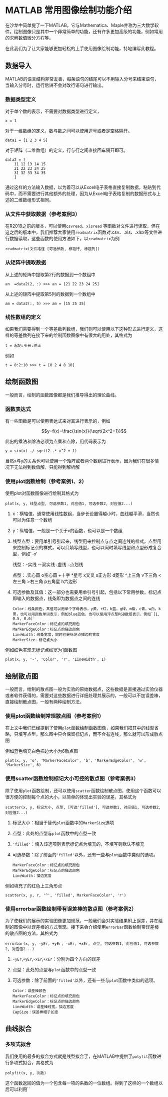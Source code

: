 # MATLAB 常用图像绘制功能介绍

在沙龙中简单提了一下MATLAB，它与Mathematica、Maple并称为三大数学软件。绘制图像只是其中一个非常简单的功能，还有许多更加高级的功能，例如常用的求解数值微分方程等。

在此我们为了让大家能够更加轻松的上手使用图像绘制功能，特地编写此教程。

## 数据导入

MATLAB的语言结构非常友善，每条语句的结尾可以不用输入分号来结束语句，当输入分号时，运行后讲不会对改行语句进行输出。

### 数据类型定义

对于单个数的表示，不需要对数据类型进行定义，

`x = 1`

对于一维数组的定义，数与数之间可以使用逗号或者是空格隔开。

`data1 = [1 2 3 4 5]`

对于矩阵（二维数组）的定义，行与行之间直接回车隔开即可。

```
data2 = [
    11 12 13 14 15
    21 22 23 24 25
    31 32 33 34 35
    ]
```

通过这样的方法输入数据，以为着可以从Excel电子表格直接复制数据，粘贴到代码中，而不需要进行其他额外的处理，因为从Excel电子表格复制的数据形式与上述的二维数组形式相同。

### 从文件中获取数据（参考案例3）

在R2019之前的版本，可以使用`csvread`、`xlsread`
等函数对文件进行读取，但在这之后的版本中，我们推荐大家使用`readmatrix`函数对.csv、.xls、.xlsx等文件进行数据读取，这些函数的使用方法如下，以`readmatrix`为例

`readmatrix(文件路径 [可选参数, 标题行, 标题列])`

### 从矩阵中提取数据

从上述的矩阵中提取第2行的数据到一个数组中

`an  =data2(2, :) >>> an = [21 22 23 24 25]`

从上述的矩阵中提取第5列的数据到一个数组中

`am = data2(:, 5) >>> am = [15 25 35]`

### 线性数组的定义

如果我们需要得到一个等差数列数组，我们则可以使用以下这种形式进行定义，这样的等差数列在接下来的绘制函数图像中有很大的用处，其格式为

`t = 起始:步长:终止`

例如

`t = 0:2:10 >>> t = [0 2 4 8 10]`

## 绘制函数图

一般而言，绘制的函数图像都是我们推导得出的理论曲线。

### 函数表达式

有一些函数是可以使用表达式来对其进行表示的，例如

$$y=f(x)=\frac{\sin{x}}{\sqrt{2x^2+1}}$$

此出的乘法和除法必须为点乘和点除，用代码表示为

`y = sin(x) ./ sqrt(2 .* x^2 + 1)`

当然x与y的关系也可以使用一个矩阵或者两个数组进行表示，因为我们在很多情况下无法得到数值解，只能得到解析解

### 使用plot函数绘制（参考案例1、2）

使用plot对函数图像进行绘制其格式为

`plot(x, y, 线型点型, 可选参数1, 对应值1, 可选参数2, 对应值2...)`

1. x：横轴值，通常使用线性数组，当步长设置得越小时，曲线越平滑，当然也可以为任意一个数组
2. y：纵轴值，一般是一个关于x的函数，也可以是一个数组
3. 线型点型：要用单引号引起来，线型用来控制点与点之间连线的样式，点型用来控制标记点的样式，可以只填写线型，也可以同时填写线型和点型形成复合型，例如'-o'
   
   线型：-实线  --双实线  :虚线  :.点划线

   点型：.实心圆  o空心圆  +十字  *星号  x叉叉  s正方形  d菱形  ^上三角  v下三角  <左三角  >右三角  p五角星  h六边形

4. 可选参数及其值：这一部分也需要用单引号引起，包括以下常用参数，标记点即输入的数据点，线条即为数据点之间的连线
   
       Color：线条颜色，其值可以用单个字母表示，y黄，r红，b蓝，g绿，m紫，c青，w白，k黑，也可以用颜色单词表示，例如blue蓝色，也可以使用浮点型RGB数组表示，例如`[1, 0.5, 0.6]`
       MarkerFaceColor：标记点的填充颜色
       MarkerEdgeColor：标记点的描边颜色
       LineWidth：线条宽度，同时也是标记点描边的宽度
       MarkerSize：标记点大小

例如红色实现无标记点线宽为1函数图

`plot(x, y, '-', 'Color', 'r', 'LineWidth', 1)`

## 绘制散点图

一般而言，绘制的散点图一般为实验的原始数据点，这些数据是直接通过实验仪器或者软件获得的，需要对这些数据进行详细处理并展示的，一般可以不加误差棒，直接绘制散点图，一般有两种绘制方法。

### 使用plot函数绘制常规散点图（参考案例1）

在上文中我们已经提到了使用`plot`函数绘制函数图像，如果我们把其中的线型省略，只填写点型，那么图中只会保留标记点，而不会有连线，那么就可以形成散点图

例如蓝色填充白色描边大小为6散点图

`plot(x, y, 'o', 'MarkerFaceColor', 'b', 'MarkerEdgeColor', 'w', 'MarkerSize', 6)`

### 使用scatter函数绘制标记大小可控的散点图（参考案例3）

除了使用`plot`函数绘制，还可以使用`scatter`函数绘制散点图，使用这个函数可以很方便的控制每个点的大小，以简单的体现出实验的误差，其格式为

`scatter(x, y, 标记大小, 点型, [可选'filled'], 可选参数1, 对应值1, 可选参数2, 对应值2...)`

1. 标记大小：相当于替代`plot`函数中的`MarkerSize`选项
2. 点型：此处的点型与`plot`函数中的点型一致
3. `'filled'`：填入该选项则表示标记点为填充的，不填写则默认不填充
4. 可选参数：除了前面的`'filled'`以外，还有一些与`plot`函数中类似的选项。
   
       MarkerFaceColor：标记点的填充颜色
       MarkerEdgeColor：标记点的描边颜色
       LineWidth：描边宽度

例如填充了的红色上三角形点

`scatter(x, y, r, '^', 'filled', MarkerFaceColor', 'r')`

### 使用errorbar函数绘制带有误差棒的散点图（参考案例2）

为了使我们的展示的实验图像更加规范，一般我们会对实验结果附上误差，并在绘制的图像中以误差棒的方式表现。接下来会介绍使用`errorbar`函数绘制带误差棒的散点图的方法，其格式为

`errorbar(x, y, -yEr, +yEr, -xEr, +xEr, 点型, 可选参数1, 对应值1, 可选参数2, 对应值2...)`

1. `-yEr`,`+yEr`,`-xEr`,`+xEr`：分别为四个方向的误差
2. 点型：此处的点型与`plot`函数中的点型一致
3. 可选参数：除了前面的`'filled'`以外，还有一些与`plot`函数中类似的选项。
   
       Color：误差棒颜色
       MarkerFaceColor：标记点的填充颜色
       MarkerEdgeColor：标记点的描边颜色
       LineWidth：误差棒线宽，描边宽度
       CapSize：误差棒帽子长度

## 曲线拟合

### 多项式拟合

我们使用的最多的拟合方式就是线型拟合了，在MATLAB中提供了`polyfit`函数进行多项式拟合，其格式为

`polyfit(x, y, 次数)`

这个函数返回的值为一个包含每一项的系数的一位数组。得到了这样的一个数组以后可以利用``